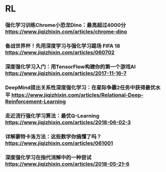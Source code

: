 # RL
### 强化学习训练Chrome小恐龙Dino：最高超过4000分  https://www.jiqizhixin.com/articles/chrome-dino  
### 备战世界杯！先用深度学习与强化学习踢场 FIFA 18  https://www.jiqizhixin.com/articles/060702  
### 深度强化学习入门：用TensorFlow构建你的第一个游戏AI  https://www.jiqizhixin.com/articles/2017-11-16-7  
### DeepMind提出关系性深度强化学习：在星际争霸2任务中获得最优水平  https://www.jiqizhixin.com/articles/Relational-Deep-Reinforcement-Learning
### 走近流行强化学习算法：最优Q-Learning  https://www.jiqizhixin.com/articles/2018-06-02-3  
### 详解蒙特卡洛方法：这些数学你搞懂了吗？  https://www.jiqizhixin.com/articles/061001  
### 深度强化学习在指代消解中的一种尝试  https://www.jiqizhixin.com/articles/2018-05-21-6  
